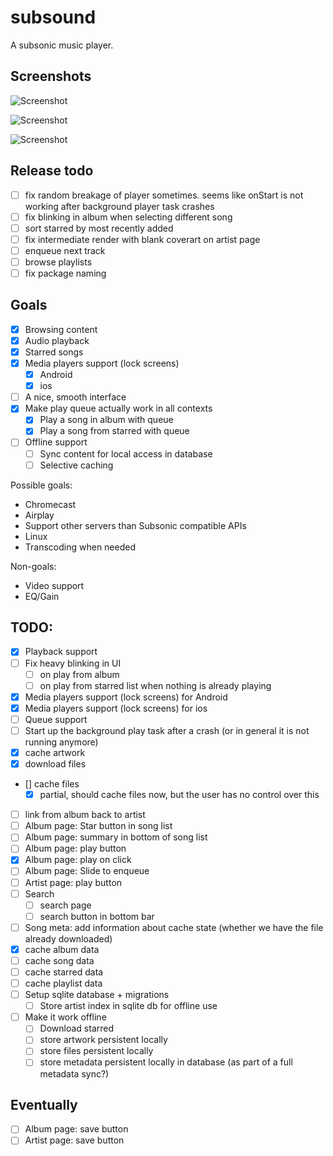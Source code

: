 # subsound

A subsonic music player.

## Screenshots

![Screenshot](screenshots/screenshot_161625497.png)

![Screenshot](screenshots/albumview.png)

![Screenshot](screenshots/artistview.png)

## Release todo

- [ ] fix random breakage of player sometimes. seems like onStart is not working after background player task crashes
- [ ] fix blinking in album when selecting different song
- [ ] sort starred by most recently added
- [ ] fix intermediate render with blank coverart on artist page
- [ ] enqueue next track
- [ ] browse playlists
- [ ] fix package naming

## Goals

- [X] Browsing content
- [X] Audio playback
- [X] Starred songs
- [X] Media players support (lock screens)
  - [X] Android
  - [X] ios
- [ ] A nice, smooth interface
- [X] Make play queue actually work in all contexts
  - [X] Play a song in album with queue
  - [X] Play a song from starred with queue
- [ ] Offline support
  - [ ] Sync content for local access in database
  - [ ] Selective caching

Possible goals:
 - Chromecast
 - Airplay
 - Support other servers than Subsonic compatible APIs
 - Linux
 - Transcoding when needed
 
Non-goals:
 - Video support
 - EQ/Gain

## TODO:
 - [X] Playback support
 - [ ] Fix heavy blinking in UI
   - [ ] on play from album
   - [ ] on play from starred list when nothing is already playing
 - [X] Media players support (lock screens) for Android
 - [X] Media players support (lock screens) for ios
 - [ ] Queue support
 - [ ] Start up the background play task after a crash (or in general it is not running anymore)
 - [X] cache artwork
 - [X] download files
 - [\] cache files
   - [X] partial, should cache files now, but the user has no control over this
 - [ ] link from album back to artist
 - [ ] Album page: Star button in song list
 - [ ] Album page: summary in bottom of song list
 - [ ] Album page: play button
 - [X] Album page: play on click
 - [ ] Album page: Slide to enqueue
 - [ ] Artist page: play button
 - [ ] Search
   - [ ] search page
   - [ ] search button in bottom bar
 - [ ] Song meta: add information about cache state (whether we have the file already downloaded)
 - [X] cache album data
 - [ ] cache song data
 - [ ] cache starred data
 - [ ] cache playlist data
 - [ ] Setup sqlite database + migrations
    - [ ] Store artist index in sqlite db for offline use
 - [ ] Make it work offline
    - [ ] Download starred
    - [ ] store artwork persistent locally
    - [ ] store files persistent locally
    - [ ] store metadata persistent locally in database (as part of a full metadata sync?)

## Eventually
 - [ ] Album page: save button
 - [ ] Artist page: save button
